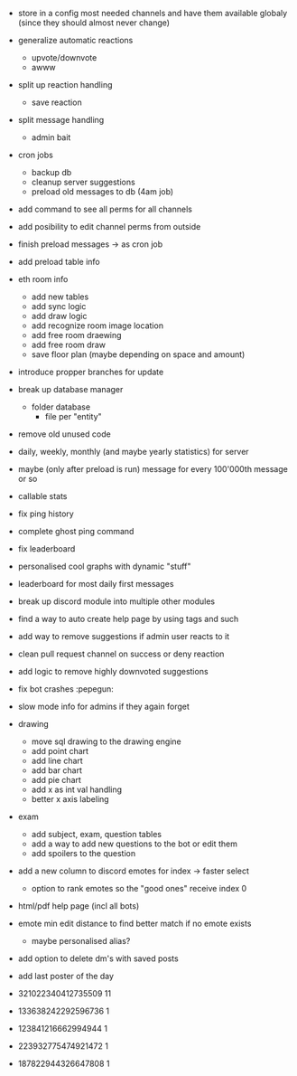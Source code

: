 ﻿- store in a config most needed channels and have them available globaly (since they should almost never change)

- generalize automatic reactions
    - upvote/downvote
    - awww

- split up reaction handling
    - save reaction

- split message handling
    - admin bait

- cron jobs
    - backup db
    - cleanup server suggestions
    - preload old messages to db (4am job)

- add command to see all perms for all channels
- add posibility to edit channel perms from outside

- finish preload messages -> as cron job
- add preload table info

- eth room info
    - add new tables
    - add sync logic
    - add draw logic
    - add recognize room image location
    - add free room draewing
    - add free room draw
    - save floor plan (maybe depending on space and amount)

- introduce propper branches for update

- break up database manager 
    - folder database
        - file per "entity"

- remove old unused code

- daily, weekly, monthly (and maybe yearly statistics) for server
-   maybe (only after preload is run) message for every 100'000th message or so
- callable stats 


- fix ping history
- complete ghost ping command
- fix leaderboard
- personalised cool graphs with dynamic "stuff"
- leaderboard for most daily first messages
- break up discord module into multiple other modules
- find a way to auto create help page by using tags and such

- add way to remove suggestions if admin user reacts to it
- clean pull request channel on success or deny reaction
- add logic to remove highly downvoted suggestions

- fix bot crashes :pepegun:

- slow mode info for admins if they again forget 

- drawing
    - move sql drawing to the drawing engine
    - add point chart
    - add line chart
    - add bar chart
    - add pie chart
    - add x as int val handling
    - better x axis labeling

- exam
    - add subject, exam, question tables
    - add a way to add new questions to the bot or edit them
    - add spoilers to the question



- add a new column to discord emotes for index -> faster select
    - option to rank emotes so the "good ones" receive index 0

- html/pdf help page (incl all bots)

- emote min edit distance to find better match if no emote exists
    - maybe personalised alias?


- add option to delete dm's with saved posts


- add last poster of the day

- 321022340412735509 11
- 133638242292596736 1
- 123841216662994944 1
- 223932775474921472 1
- 187822944326647808 1


